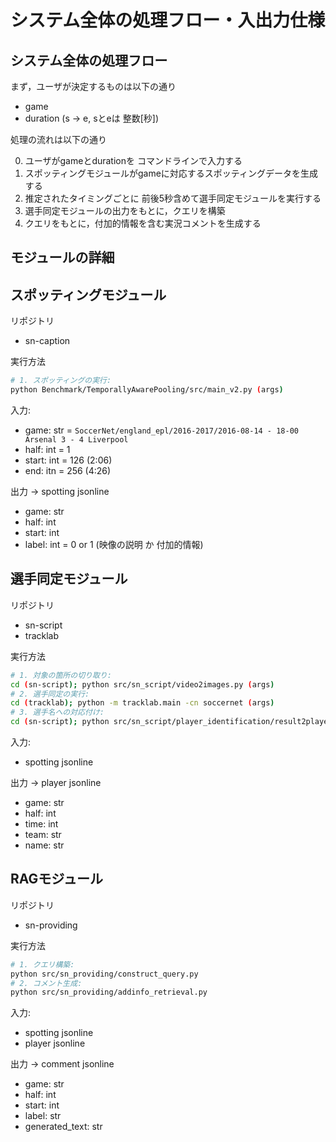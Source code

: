 # システム全体の処理フロー・入出力仕様

## システム全体の処理フロー

まず，ユーザが決定するものは以下の通り

- game
- duration (s -> e, sとeは 整数[秒])

処理の流れは以下の通り

0. ユーザがgameとdurationを コマンドラインで入力する
1. スポッティングモジュールがgameに対応するスポッティングデータを生成する
2. 推定されたタイミングごとに 前後5秒含めて選手同定モジュールを実行する
3. 選手同定モジュールの出力をもとに，クエリを構築
4. クエリをもとに，付加的情報を含む実況コメントを生成する

## モジュールの詳細

## スポッティングモジュール

リポジトリ

- sn-caption

実行方法

```bash
# 1. スポッティングの実行:
python Benchmark/TemporallyAwarePooling/src/main_v2.py (args)
```

入力:

- game: str = `SoccerNet/england_epl/2016-2017/2016-08-14 - 18-00 Arsenal 3 - 4 Liverpool`
- half: int = 1
- start: int = 126 (2:06)
- end: itn = 256 (4:26)

出力 -> spotting jsonline

- game: str
- half: int
- start: int
- label: int = 0 or 1 (映像の説明 か 付加的情報)

## 選手同定モジュール

リポジトリ

- sn-script
- tracklab

実行方法

```bash
# 1. 対象の箇所の切り取り: 
cd (sn-script); python src/sn_script/video2images.py (args)
# 2. 選手同定の実行: 
cd (tracklab); python -m tracklab.main -cn soccernet (args)
# 3. 選手名への対応付け: 
cd (sn-script); python src/sn_script/player_identification/result2player.py (args)
```

入力:

- spotting jsonline

出力 -> player jsonline

- game: str
- half: int
- time: int
- team: str
- name: str

## RAGモジュール

リポジトリ

- sn-providing

実行方法

```bash
# 1. クエリ構築: 
python src/sn_providing/construct_query.py
# 2. コメント生成: 
python src/sn_providing/addinfo_retrieval.py
```

入力:

- spotting jsonline
- player jsonline

出力 -> comment jsonline

- game: str
- half: int
- start: int
- label: str
- generated_text: str
